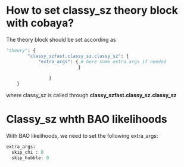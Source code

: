 # How to set classy_sz theory block with cobaya?

The theory block should be set according as 

```python
"theory": {
        "classy_szfast.classy_sz.classy_sz": {
            "extra_args": { # here some extra args if needed
                           }
  
                }
    }
```
where classy_sz is called through **classy_szfast.classy_sz.classy_sz**


# Classy_sz whth BAO likelihoods

With BAO likelihoods, we need to set the following extra_args: 

```python
extra_args:
  skip_chi : 0
  skip_hubble: 0
```